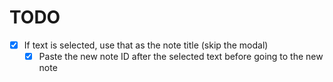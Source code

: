 # TODO

- [x] If text is selected, use that as the note title (skip the modal)
  - [x] Paste the new note ID after the selected text before going to the new note